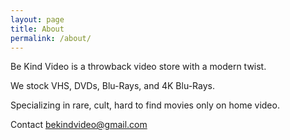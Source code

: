 ```yaml
---
layout: page
title: About
permalink: /about/
---
```


Be Kind Video is a throwback video store with a modern twist. 

We stock VHS, DVDs, Blu-Rays, and 4K Blu-Rays.


Specializing in rare, cult, hard to find movies only on home video.

Contact bekindvideo@gmail.com


